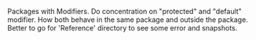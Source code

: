 Packages with Modifiers.
Do concentration on "protected" and "default" modifier. How both behave in the same package and outside the package.
Better to go for 'Reference' directory to see some error and snapshots.
